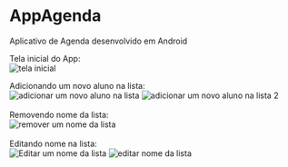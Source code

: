 # AppAgenda
Aplicativo de Agenda desenvolvido em Android<br/>

Tela inicial do App:<br/>
![tela inicial](https://github.com/PedroSpido/AppAgenda/assets/53985662/4fcf1a6c-8a47-47bc-91c8-898535589c5a)

Adicionando um novo aluno na lista:<br/>
![adicionar um novo aluno na lista](https://github.com/PedroSpido/AppAgenda/assets/53985662/1966a9fa-8ab5-43bf-b264-7c5d35e5c14f)
![adicionar um novo aluno na lista 2](https://github.com/PedroSpido/AppAgenda/assets/53985662/ae94f5e5-b401-419a-941c-759b765e5645)<br/>
<br/>Removendo nome da lista:<br/>
![remover um nome da lista](https://github.com/PedroSpido/AppAgenda/assets/53985662/2f0f616a-e355-4761-bdc8-f75317d39443)<br/>
<br/>Editando nome na lista:<br/>
![Editar um nome da lista](https://github.com/PedroSpido/AppAgenda/assets/53985662/f41a1098-36ec-4a68-b204-8d0ac77a7d9d)
![editar nome da lista](https://github.com/PedroSpido/AppAgenda/assets/53985662/f1b6db90-00ae-4657-8559-4876ee26904b)
